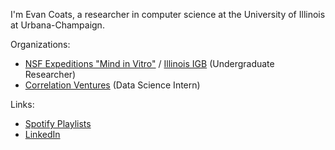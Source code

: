 I'm Evan Coats, a researcher in computer science at the University of Illinois at Urbana-Champaign.

Organizations:
- [NSF Expeditions "Mind in Vitro"](https://mindinvitro.illinois.edu/publications) / [Illinois IGB](https://www.igb.illinois.edu/) (Undergraduate Researcher)
- [Correlation Ventures](https://correlationvc.com/) (Data Science Intern)

Links:
- [Spotify Playlists](https://open.spotify.com/user/hapev?si=437ce61093384b28)
- [LinkedIn](https://www.linkedin.com/in/evanfcoats/)
